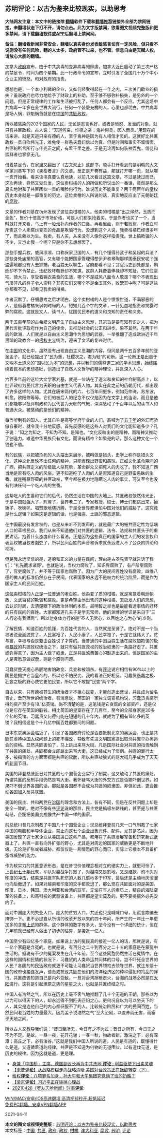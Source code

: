  <h2>苏明评论：以古为鉴来比较现实，以助思考</h2> <p class="notice"><b>大陆网友注意：本文中的链接除 <a href="https://github.com/bannedbook/fanqiang" >翻墙</a>软件下载和<a href="https://github.com/killgcd/justmysocks/blob/master/README.md">翻墙推荐</a>链接外全部为禁网链接，未翻墙状态下打不开，请勿点击。此为文字版禁闻，欲看图文视频完整版和更多禁闻，请下载<a href="https://github.com/bannedbook/fanqiang">翻墙软件或APP</a>后翻墙上禁闻网。</p><p>备注：翻墙看新闻非常安全，翻墙以真实身份发表敏感言论有一定风险，但只看不说则没有任何风险，翻的人太多，政府管不过来，也不管。信息自由是天赋人权，请放心大胆的翻墙。</b></p>  <div class="entry"> <p>加拿大<a href="https://www.bannedbook.org/bnews/tag/%e6%94%bf%e5%ba%9c/" class="st_tag internal_tag" rel="tag" title="标签 政府 下的日志">政府</a>宣布，由于中共病毒的变异病毒的肆虐，加拿大近日启动了第三次严格的禁足令，时间为四个星期。此一行政命令的宣布，立时引发了全国几十万个中小企业主的愤怒，和对政府的指责。</p> <p>想想也是，一个本小利微的企业，又如何经受得起在一年之内，三次关门歇业的损失？虽说政府也尽力地给予了财政上的补助，至于够不够弥补损失，是另外的一个问题。但是正常规律的工作和生活被打乱了，任何人都会有一个反应。尤其这场中共病毒一年多在全世界大流行，任何一个装傻充楞的人，心里也都明白，中共病毒是场人祸，罪魁祸首就是在<span class='wp_keywordlink_affiliate'><a href="https://www.bannedbook.org/" title="中国" target="_blank">中国</a></span>的<a href="https://www.bannedbook.org/bnews/tag/%E5%85%B1%E5%8C%AA/" class="st_tag internal_tag" rel="tag" title="标签 共匪 下的日志">共匪</a><a href="https://www.bannedbook.org/bnews/tag/%e6%94%bf%e6%9d%83/" class="st_tag internal_tag" rel="tag" title="标签 政权 下的日志">政权</a>。</p> <p>所以被感染的202个国家的人民，无论是怨言也好，或者是愤怒、发泄的对象，就只有共匪政权。古人说：“天道何亲，惟德之亲；鬼神何灵，因人而灵。”用现在的话来讲，就是天道只亲有德的人，至于鬼神是因为有人相信才灵的。这就好比共匪政权一贯自吹伟光正，难免使一群愚夫蠢妇信以为真。但是时间和事实不留情面，共匪的所言所行与伟光正之间，有着千里之差。于是无论再如何装神弄鬼，信徒和崇拜者也寥寥无几。</p> <p>借着禁足令，在家里又翻出了《古文观止》这部书，顺手打开看到的是明朝的大文学家刘基写下的《卖柑者言》的文章。反正是开卷有益，那就打开哪一页，就从哪一页开始看。看来读书真要认真地读，以前几次看过这篇文章，不过是读过而已。这次再读，竟然又受启发。这位卖<a href="https://www.bannedbook.org/bnews/tag/%E6%9F%91%E6%A9%98/" class="st_tag internal_tag" rel="tag" title="标签 柑橘 下的日志">柑橘</a>的人的所做和所说出的一番话，竟然是那么真实地附和了共匪团伙一贯的嘴脸何行为。谁说历史不能重复？两千两百年的皇权历史本身就是一部重复的历史。这位卖柑的人所说的话，真实地反应出了元朝朝廷的<a href="https://www.bannedbook.org/bnews/tag/%e8%85%90%e8%b4%a5/" class="st_tag internal_tag" rel="tag" title="标签 腐败 下的日志">腐败</a>。</p> <p>文章的作者刘基在杭州发现了这位卖柑橘的人。他卖的柑橘是“出之烨然，玉质而金色”，售价十倍高于市场价格，可是人们都来抢着买。于是作者也买了一个，当时就打开来看，马上有一股烟扑向作者的口鼻。再看里面，则干若败絮。作者立时斥责这个人卖腐烂变质的食品是欺骗行为。没想到这个人说，我卖柑橘已经很多年了，而且赖以为生。我卖，有人买，从来没有人像你这样指责我。世上搞欺骗的人不少，又岂止我一个呢？只是你不去想想罢了。</p> <p>那些手握兵权，威风凛凛、口称保家卫国的人，有几个懂得孙武子和吴起的兵法？那些身处庙堂的高官，又有哪个能把国家管理得想伊尹和皋陶那样国泰民安呢？强盗遍地都没有人去抓捕，老百姓无以聊生，官府都看不见；贪官污吏到处都是，朝廷却不下令禁止，法纪败坏朝廷却不知道。这群人耗费着俸禄却不知耻，它们住豪宅、骑大马，享受着锦衣美食的生活，哪个不是威风八面令人敬畏？哪个不表现出气度非凡的样子令人崇拜？其实它们又哪个不是金玉其外，败絮其中呢？可是这些你都看不见，却看见我卖的柑橘。</p> <p>作者沉默了。仔细思考之后才明白，这个卖柑橘的人是个愤恨世道，不满邪恶的人，是借着柑橘来讽刺时局的人。短短几百个字的文章，一针见血地指责和揭露时弊的腐败。这就是文人、读书人、忧国忧民者的道义和良知的责任和义务。</p>  <p>两千五百年前的古希腊文明产生了自由主义思潮，其宗旨是要有知有识之人，把为民代言批评政府作为自己的使命，去推动社会的公正和进步。果不其然，在两千年后的欧洲，人们就是以自由主义思潮作为思想的武器，一举推翻了造成欧洲近千年黑暗的政教合一的<span class='wp_keywordlink'><a href="https://www.bannedbook.org/forum2/topic223.html" title="极权主义与现代民主" target="_blank">极权主义</a></span>统治，迎来了文艺的复兴时代。</p> <p>在<a href="https://www.bannedbook.org/bnews/tag/%E4%B8%AD%E5%9B%BD/" class="st_tag internal_tag" rel="tag" title="标签 中国 下的日志">中国</a>的文化中，虽然没有出现自由主义思潮的内容，但同是两千五百多年前的亚圣孟子，就已经提出了“民为重，社稷次之，君为轻“的论断。这一论断正是出自于文明本土道义的”国以民为本“的思想，并以我们的儒释道三家的学术思想，始终围绕着民本的思想基础，创造出了自然人文哲学的精神理论，并且深入人心。</p> <p>六百多年前的这位大文学家刘基，就是一位站在了道义和良知的社会制高点上，以批评政府为民代言为天职的自由主义代表人物。其实在此之前的历朝历代，都出现了许多这样的人物。尤其在唐宋两代的六、七百年间更多，例如范仲淹，苏东波，韩愈，欧阳修等等。它们的被后人的纪念不仅仅是因为在文学上的造诣，而且是他们都能够以批评朝政和为民代言为天职的气概，深深感动了千百年以后的读书人和普通大众。被感动的是他们的精神。</p> <p>每当听到有的国人，尤其自称是高等学府毕业的人们，高喊为了<span class='wp_keywordlink'><a href="https://www.bannedbook.org/forum24/topic769.html" title="上下五千年历史真貌" target="_blank">五千年</a></span>的外汇而骄傲自豪时，就令我十分地反感。首先反感的是这些人对我们的文化能知道多少？孔子说：”知之为知之，不知为不知。是知也。“文化反映出的是精神，而精神又推动了创造力。难道中华民族只有文化，而没有精神？如果是的话，那么这种文化一个钱也不值。</p> <p>有的民族，以把被杀死的人头摆出来展示，被叫做是猎头，史学上称作是猎头文化。这种文化反映不出任何的精神，只能表现出野蛮和愚昧。正如文化革命期间的广西，把共匪定义的阶级敌人杀死后，革命群众又把死人的肉吃了。我不知道广西当地是否有吃人肉的风俗，更不知道吃了人肉的人是否知道自己是野蛮愚昧的生番。就连残暴野蛮的共匪政权，至今都在极力地隐瞒吃人肉的事实，可又至今也没有判决任何一个吃人肉的生番。</p> <p>这帮吃人的生番和它们的后代，仍然生活在中国的大地上。共匪政权依然伟光正，于是中国就强大了，辉煌了，世界老二了。专家教授、硕士、博士们都跳出来，抬轿子、吹喇叭、唱赞歌地瞎折腾，于是全世界都惧怕中国对他们的威胁了。这究竟是什么逻辑？如果这是逻辑的话，也是强盗、土匪的邪恶逻辑。</p> <p>在中国最没有发言权的，也是从来听不到发声的，就是最广大的被共匪定性为低端人口的草根民众。我们从来不知道他们对共匪的逻辑、法令、法规和共匪头子的重要讲话，抱着什么态度和什么看法。正是因为这些真正的国家的主人们的发言权和表达权被当权者<span class='wp_keywordlink'><a href="https://www.bannedbook.org/forum2/topic21.html" title="《剥夺》 黄建民 著" target="_blank">剥夺</a></span>了，所以民间百姓的声音和诉求就永远进入不了公众的舆论和视听。</p>  <p>但是我永远坚信的是，道德和正义的力量在民间，理由是古圣先贤早就告诉了我们：“礼先而求诸野‘。也就是说，当权力腐败了，知识界腐败了，有产阶层腐败了，官吏腐败了，并不等于国家也腐败了。因为广大的民间百姓没有腐败，四维八德的做人的标准仍然存在于民间。代表国家的永远不是权力的统治阶层，而是作为国家主人的民间百姓。</p> <p>这位卖柑橘的人正是一位普通的老百姓。他卖变了质的柑橘，就是寓意着朝廷朝政、文武百官的欺骗和腐败。更是希望由他出售的这种柑橘，去启发人们的思想，去认识时局，去清楚眼下的政治体制的本质。最明智之举也是最能看透事情的好坏的只有民间的百姓。大家都知道孔夫子是学无常师，他的渊博的学识是来自于”三人行必有我师焉“。所以他身体力行的是”圣人无常心，以百姓之心为心“的准则。</p> <p>了解民情，知道百姓的饥馑，为百姓代言的人，当然就是圣贤了。绝对不是一个当权者说全面脱贫了，人民富裕了，人民小康了，人民幸福了，于是它就伟大了。贫与富，幸福与否是要由百姓说了才算的。当普通的中国百姓生活在腐败加欺骗的极权<span class='wp_keywordlink'><a href="https://www.bannedbook.org/forum11/topic276.html" title="禁片：评中国共产党的暴政" target="_blank">暴政</a></span>的共匪政权统治之下，就只有做共匪政权的政治奴隶的一条路好走了。共匪或许得意了，因为主人做了奴隶，正是共匪煞费苦心的制造出来的。但是国家的主人是否愿意做奴隶，则是个原则问题。</p> <p>习蠢货整天提心吊胆地害怕政变、兵变和被暗杀。有<span class='wp_keywordlink_affiliate'><a href="https://www.bannedbook.org/bnews/comments/" title="新闻评论" target="_blank">评论</a></span>说它相信有90%以上的国民是拥护它当皇帝的，所以它不怕民变。我的看法正好相反。习蠢货愚蠢之极、狂妄之极的野心使它更怕民变，所以它不敢提”民变“两个字。</p> <p>自古以来，只有德被苍生的统治者才不担心民变，才能创造出盛世，并且成为留名青史、垂范后世的统治者。有消息说，英国的一家独立调查机构说，习蠢货贪腐所得的资产至少有18.1亿英镑。尚不清楚的是，这笔钱是它贪腐的全部资产，还是仅仅是它存在英国的脏钱。相比英国的皇室存在了几百年，至今的全部身家是30多个亿的英镑。习蠢货又何德何能在短短的几十年内，就成为了拥有18亿多的英镑？我相信这是个十几亿中国百姓都要问的问题。</p> <p>日本东京奥运会临近了，引发了各国政府讨论是否要抵制北京的奥运会。也正是共匪在虐待<span class='wp_keywordlink'><a href="https://www.bannedbook.org/forum20/" title="中国人权论坛" target="_blank">中国人权</a></span>问题上的死不悔改，导致有先进文明国家提出取消共匪举办奥运会的资格。显然共匪害怕了，马上跳出来骂大街。凡是国际社会对共匪的指责触到了共匪的痛处，共匪都会立即跳出来骂大街，这已经成为了惯例。共匪的罪行太多，被指责的方方面面都是共匪的软肋，所以共匪战狼式的骂大街几乎成为了天天的<span class='wp_keywordlink_affiliate'><a href="https://www.bannedbook.org/" title="新闻">新闻</a></span>节目。</p> <p>美国的拜登总统近日对共匪的七个国营企业实行了制裁，这又触动了共匪的痛处。所谓共匪的反制手段仍然是骂大街。我怀疑骂大街的外交方式是否能吓倒世界。如果吓不倒世界各国的话，那就是各国都不会成为共匪的奴隶国。非但如此，更会推动各国加入反共联盟。</p>  <p>美国的民主、共和两党在<span class='wp_keywordlink'><a href="https://www.bannedbook.org/forum24/topic8925.html" title="《治国大道》" target="_blank">治国</a></span>的理念和方法上，各有不同，但是在反共问题上却是完全一致的。绝对不像有些<a href="https://www.bannedbook.org/bnews/tag/%E8%AF%84%E8%AE%BA/" class="st_tag internal_tag" rel="tag" title="标签 评论 下的日志">评论</a>说的那样，民主党是搞极左路线的，甚至是与共匪勾结，企图把美国变成像共产中国一样的国家。</p> <p>前总统川普几次制裁了中国几十个国营企业；现总统拜登前几天一口气制裁了七家中国的电脑和半导体企业，禁止向这七个企业出售元件、配件，尤其是芯片。因为美国发现了这七家企业从美国进口这些产品，都用在了共匪发展军备和研究新式武器上了。共匪一直有向外扩张的野心，尤其是对周边的国家的威胁更是不断地升级。无论是扩张或者威胁，都仅仅是一厢情愿的野心而已，实际上它根本不具备扩张或威胁的能力。</p> <p>作为软实力的共匪意识形态，是在普世价值理念相对立的硬实力上，就更可怜了。上世纪<span class='wp_keywordlink'><a href="https://www.bannedbook.org/forum2/topic1112.html" title="北島、李陀主編： 七十年代" target="_blank">七十年代</a></span>末，军队对越战争打败了，对越南又是割地，又是赔款。前不久对印度的冲击，结果是共匪军队死伤的人数几倍地多于印军，最后还是主动地灰溜溜地向后撤退了。如果对越南和印度的交手都败退了，那么现在共匪面对的是美国、印度、日本、韩国、<a href="https://www.bannedbook.org/bnews/tag/%e6%be%b3%e5%a4%a7%e5%88%a9%e4%ba%9a/" class="st_tag internal_tag" rel="tag" title="标签 澳大利亚 下的日志">澳大利亚</a>和台湾的联军，无论在军人的素质上，精良的海陆空军的装备上，和高科技的武器设备上，共匪都是望尘莫及的。更不要提攘外必先安内了。</p> <p>面对中国庞大的失业人口，庞大的贫穷人口，共匪也只是喊喊口号，用谎言欺骗去掩饰一下。更不必提自从所谓的改革开放以来的四十年间，所产生的一年比一年更加多的含冤<span class='wp_keywordlink_affiliate'><a href="https://www.bannedbook.org/bnews/weiquan/" title="上访" target="_blank">上访</a></span>的群体。这个群体的数字有多大，至今没有一个详细的统计，但在几年前就已经有人做出了初步的估算，是接近一亿人。</p> <p>中国至少有四亿多个家庭。如果说上访的冤民真的接近一亿人的话，那就是说，有一亿个家庭是含冤的。也就是说，有百分之二十到百分之二十五的家庭是在蒙冤中生活的。据说有不少的冤案发生在几十年前，至今这些同胞仍然生活在冤情中。在这样的国情和民情的状况下，习蠢货的人类命运共同体的口号，岂不吓死全世界的人民？各国的的民选政府就更不可能让习蠢货当世界领袖去领导世界，就连东盟十国的政府也接连发声，谴责或抗议共匪在他们的海洋经济区的种种侵犯和捣乱的罪行。共匪应该知道自己是内外受敌，一旦对台湾擦枪走火，台海的战场必然是在<span class='wp_keywordlink_affiliate'><a href="https://www.bannedbook.org/" title="大陆" target="_blank">大陆</a></span>进行。这将是引起燎原之势的星星之火，也就是共匪终结之时。</p> <p>中国人有浩然之气，所以在历史上毫不客气地推翻了几十个无道的王朝。那些以为以力可以得天下的人，却永远得不到匹夫匹妇之心。更何况自以为可以坐天下的人，其实是连他自己的内心都征服不了的人。比较统治阶层和广大的民间百姓，当然民间老百姓的力量最大。因为孟子说浩然之气”至大至刚，以直养而无害，而塞乎天地之间。“</p> <p>所以古人又教导我们说：“昔日至所无，今日有之不为过；昔日之所有，今日无之不为不足。是故，一昼一夜，花开花谢；一春一秋，物故者新。激湍之下，必有深潭；高丘之下，必有浚谷。”这就是我们中国人所说的道。人民是有道的，既懂得什么是道，又遵循着道的规律。共匪是不知道为何物的无道团伙。以有道伐无道，是历史的规律。因为这就是道，更是理。</p>  <ul class='op-related-articles' title='相关阅读'> <li><a href='https://www.bannedbook.org/bnews/headline/20210429/1536368.html' target='_blank'>身兼「中国桥」主席、德国副议长再为中共洗地 <b>评论</b> : 利益驱使下出卖灵魂</a></li> <li><a href='https://www.bannedbook.org/bnews/comments/20210429/1536247.html' target='_blank'>【未普<b>评论</b>】从战略模糊走向战略清晰 美国对台政策正在酝酿转变（下）</a></li> <li><a href='https://www.bannedbook.org/bnews/weiquan/20210429/1536209.html' target='_blank'>维权<b>评论</b>&#65306;八项罪名加身&#65292;孙大午和大午集团究竟动了谁的奶酪&#65311;</a></li> <li><a href='https://www.bannedbook.org/bnews/comments/20210428/1535541.html' target='_blank'>【梁京<b>评论</b>】习近平正在输掉心理战</a></li> <li><a href='https://www.bannedbook.org/bnews/taiwannews/20210428/1535189.html' target='_blank'>20210428《罗友志呛新闻》时事<b>评论</b></a></li> </ul> <p class="texttj"> <a href="https://github.com/bannedbook/fanqiang/wiki/V2ray%E6%9C%BA%E5%9C%BA" target="_blank">WIN/MAC/安卓/iOS高速翻墙:高清视频秒开,超低延迟</a><br/> <a href="https://github.com/bannedbook/fanqiang/wiki/%E7%A6%81%E9%97%BB%E7%BD%91%E5%AE%89%E5%8D%93%E7%BF%BB%E5%A2%99%E6%96%B0%E9%97%BBAPP" target="_blank">免费PC翻墙、安卓VPN翻墙APP</a></p><div id="archive-pix-1" class="banner-ads"> <!-- AuctionX Display platform tag START --> <div id="26318x728x90x621x_ADSLOT1" clicktrack="%%CLICK_URL_ESC%%"></div> <!-- AuctionX Display platform tag END --> </div> <div id="archive-pix-2" class="banner-ads"> <!-- AuctionX Display platform tag START --> <div id="26315x300x250x621x_ADSLOT1" clicktrack="%%CLICK_URL_ESC%%"></div> <!-- AuctionX Display platform tag END --> </div><p>2021-04-11</p><a name='sharetosocial'></a>        <div><b>本文的图文或视频完整版</b>：<a href='https://www.bannedbook.org/bnews/comments/20210430/1536576.html'>苏明评论：以古为鉴来比较现实，以助思考</a></div>  </div><!--END ENTRY--> <div class="postfooter"> <div>本文标签：<a href="https://www.bannedbook.org/bnews/tag/%E4%B8%AD%E5%9B%BD/" rel="tag">中国</a>, <a href="https://www.bannedbook.org/bnews/tag/%E5%85%B1%E5%8C%AA/" rel="tag">共匪</a>, <a href="https://www.bannedbook.org/bnews/tag/%e6%94%bf%e5%ba%9c/" rel="tag">政府</a>, <a href="https://www.bannedbook.org/bnews/tag/%e6%94%bf%e6%9d%83/" rel="tag">政权</a>, <a href="https://www.bannedbook.org/bnews/tag/%E6%9F%91%E6%A9%98/" rel="tag">柑橘</a>, <a href="https://www.bannedbook.org/bnews/tag/%e6%be%b3%e5%a4%a7%e5%88%a9%e4%ba%9a/" rel="tag">澳大利亚</a>, <a href="https://www.bannedbook.org/bnews/tag/%e8%85%90%e8%b4%a5/" rel="tag">腐败</a>, <a href="https://www.bannedbook.org/bnews/tag/%e8%8b%8f%e6%98%8e/" rel="tag">苏明</a>, <a href="https://www.bannedbook.org/bnews/tag/%E8%AF%84%E8%AE%BA/" rel="tag">评论</a></div>  </div><!--END POSTFOOTER--> 